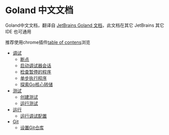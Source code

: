 # Goland 中文文档
Goland中文文档，翻译自 [JetBrains Goland 文档](https://www.jetbrains.com/help/go/meet-the-product.html)，此文档在其它 JetBrains 其它 IDE 也可通用

推荐使用chrome插件[table of contens](https://chrome.google.com/webstore/detail/table-of-contents-sidebar/ohohkfheangmbedkgechjkmbepeikkej)浏览

- [调试](调试/调试.md)
  - [断点](调试/断点.md)
  - [启动调试器会话](调试/启动调试器会话.md)
  - [检查暂停的程序](调试/检查暂停的程序.md)
  - [单步执行程序](调试/单步执行程序.md)
  - [探索Go核心转储](调试/探索Go核心转储.md)
- [测试](测试/测试.md)
  - [创建测试](测试/创建测试.md)
  - [运行测试](测试/运行测试.md)
- [运行](运行/运行.md)
  - [运行调试配置](运行/运行调试配置.md)
- [Git](Git/git.md)
  - [设置Git仓库](Git/设置Git仓库.md)

